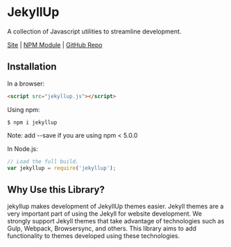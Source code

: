 # JekyllUp
A collection of Javascript utilities to streamline development.

[Site](https://jekyllup.com) | [NPM Module](https://www.npmjs.com/package/jekyllup) | [GitHub Repo](https://github.com/jekyllup/jekyllup-npm)

## Installation

In a browser:
```html
<script src="jekyllup.js"></script>
```

Using npm:
```shell
$ npm i jekyllup
```
Note: add --save if you are using npm < 5.0.0

In Node.js:
```js
// Load the full build.
var jekyllup = require('jekyllup');

```

## Why Use this Library?
jekyllup makes development of JekyllUp themes easier. Jekyll themes are a very important part of using the Jekyll for website development. We strongly support Jekyll themes that take advantage of  technologies such as Gulp, Webpack, Browsersync, and others. This library aims to add functionality to themes developed using these technologies.

<!-- ## Projects Using this Library
[JekyllUp](https://jekyllup.com): A website devoted to sharing the best Jekyll themes.<br> -->
